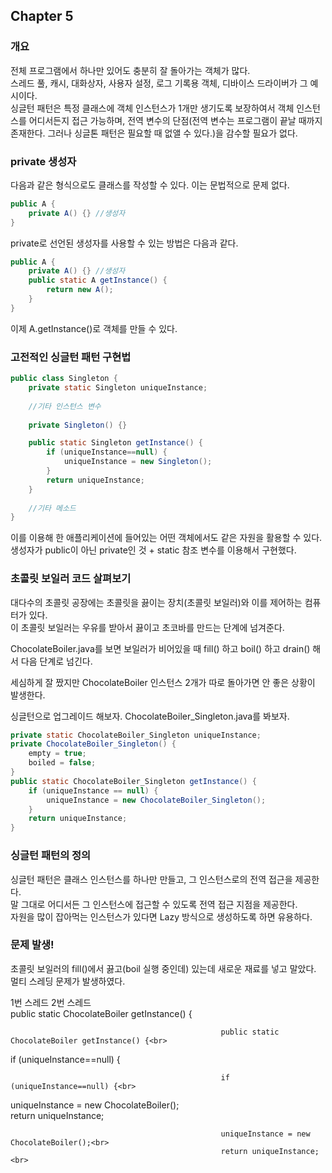 ## Chapter 5

### 개요
전체 프로그램에서 하나만 있어도 충분히 잘 돌아가는 객체가 많다.     
스레드 풀, 캐시, 대화상자, 사용자 설정, 로그 기록용 객체, 디바이스 드라이버가 그 예시이다.     
싱글턴 패턴은 특정 클래스에 객체 인스턴스가 1개만 생기도록 보장하여서 객체 인스턴스를 어디서든지 접근 가능하며, 전역 변수의 단점(전역 변수는 프로그램이 끝날 때까지 존재한다. 그러나 싱글톤 패턴은 필요할 때 없앨 수 있다.)을 감수할 필요가 없다.

### private 생성자
다음과 같은 형식으로도 클래스를 작성할 수 있다. 이는 문법적으로 문제 없다.
```java
public A {
    private A() {} //생성자
}
```
private로 선언된 생성자를 사용할 수 있는 방법은 다음과 같다.
```java
public A {
    private A() {} //생성자
    public static A getInstance() {
        return new A();
    }
}
```
이제 A.getInstance()로 객체를 만들 수 있다.

### 고전적인 싱글턴 패턴 구현법
```java
public class Singleton {
    private static Singleton uniqueInstance;
    
    //기타 인스턴스 변수
    
    private Singleton() {}

    public static Singleton getInstance() {
        if (uniqueInstance==null) {
            uniqueInstance = new Singleton();
        }
        return uniqueInstance;
    }
    
    //기타 메소드
}
```
이를 이용해 한 애플리케이션에 들어있는 어떤 객체에서도 같은 자원을 활용할 수 있다.<br>
생성자가 public이 아닌 private인 것 + static 참조 변수를 이용해서 구현했다.

### 초콜릿 보일러 코드 살펴보기
대다수의 초콜릿 공장에는 초콜릿을 끓이는 장치(초콜릿 보일러)와 이를 제어하는 컴퓨터가 있다.     
이 초콜릿 보일러는 우유를 받아서 끓이고 초코바를 만드는 단계에 넘겨준다.

ChocolateBoiler.java를 보면 보일러가 비어있을 때 fill() 하고 boil() 하고 drain() 해서 다음 단계로 넘긴다.

세심하게 잘 짰지만 ChocolateBoiler 인스턴스 2개가 따로 돌아가면 안 좋은 상황이 발생한다.

싱글턴으로 업그레이드 해보자. ChocolateBoiler_Singleton.java를 봐보자.
```java
private static ChocolateBoiler_Singleton uniqueInstance;
private ChocolateBoiler_Singleton() {
    empty = true;
    boiled = false;
}
public static ChocolateBoiler_Singleton getInstance() {
    if (uniqueInstance == null) {
        uniqueInstance = new ChocolateBoiler_Singleton();
    }
    return uniqueInstance;
}
```

### 싱글턴 패턴의 정의
싱글턴 패턴은 클래스 인스턴스를 하나만 만들고, 그 인스턴스로의 전역 접근을 제공한다.<br>
말 그대로 어디서든 그 인스턴스에 접근할 수 있도록 전역 접근 지점을 제공한다. <br>
자원을 많이 잡아먹는 인스턴스가 있다면 Lazy 방식으로 생성하도록 하면 유용하다.<br>

### 문제 발생!
초콜릿 보일러의 fill()에서 끓고(boil 실행 중인데) 있는데 새로운 재료를 넣고 말았다.<br>
멀티 스레딩 문제가 발생하였다.

1번 스레드                                         2번 스레드<br>
public static ChocolateBoiler getInstance() {<br>

                                                   public static ChocolateBoiler getInstance() {<br>
    
if (uniqueInstance==null) {<br>

                                                   if (uniqueInstance==null) {<br>
uniqueInstance = new ChocolateBoiler();<br>
return uniqueInstance;<br>

                                                   uniqueInstance = new ChocolateBoiler();<br>
                                                   return uniqueInstance;<br>
                                                
